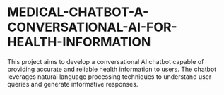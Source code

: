 # MEDICAL-CHATBOT-A-CONVERSATIONAL-AI-FOR-HEALTH-INFORMATION
This project aims to develop a conversational AI chatbot capable of providing accurate and reliable health information to users. The chatbot leverages natural language processing techniques to understand user queries and generate informative responses. 
